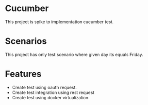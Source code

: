 # Cucumber

This project is spike to implementation cucumber test.

# Scenarios
 This project has only test scenario where given day its equals Friday.  

# Features

- Create test using oauth request.
- Create test integration using rest request
- Create test using docker virtualization

